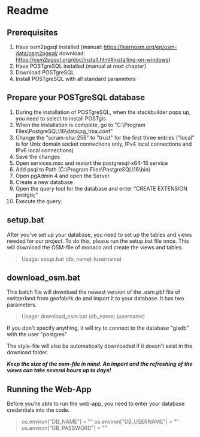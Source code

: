 # Readme

## Prerequisites
1. Have osm2pgsql installed (manual: https://learnosm.org/en/osm-data/osm2pgsql/ download:             https://osm2pgsql.org/doc/install.html#installing-on-windows)
2. Have POSTgreSQL installed (manual at next chapter)
3. Download POSTgreSQL
4. Install POSTgreSQL with all standard parameters

## Prepare your POSTgreSQL database
1. During the installation of POSTgreSQL, when the stackbuilder pops up, you need to select to install POSTgis
2. When the installation is complete, go to "C:\Program Files\PostgreSQL\16\data\pg_hba.conf"
3. Change the "scram-sha-256" to "trust" for the first three entries ("local" is for Unix domain socket connections only, IPv4 local connections and IPv6 local connections)
4. Save the changes
5. Open services.msc and restart the postgresql-x64-16 service
6. Add psql to Path (C:\Program Files\PostgreSQL\16\bin)
7. Open pgAdmin 4 and open the Server
8. Create a new database
9. Open the query tool for the database and enter "CREATE EXTENSION postgis;"
10. Execute the query.

## setup.bat
After you've set up your database, you need to set up the tables and views needed for our project.
To do this, please run the setup.bat file once. This will download the OSM-file of monaco and create the views and tables.

> Usage: setup.bat (db_name) (username)

## download_osm.bat
This batch file will download the newest version of the .osm.pbf file of switzerland from geofabrik.de and import it to your database.
It has two parameters.

> Usage: download_osm.bat (db_name) (username)

If you don't specify anything, it will try to connect to the database "gisdb" with the user "postgres"

The style-file will also be automatically downloaded if it doesn't exist in the download folder.

***Keep the size of the osm-file in mind. An import and the refreshing of the views can take several hours up to days!***

## Running the Web-App
Before you're able to run the web-app, you need to enter your database credentials into the code.

> os.environ["DB_NAME"] = ""
> os.environ["DB_USERNAME"] = ""
> os.environ["DB_PASSWORD"] = ""
